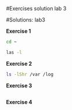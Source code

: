 #Exercises solution lab 3

#Solutions: lab3

**Exercise 1**

```bash
cd ~

las -l
```

**Exercise 2**

```bash
ls -lShr /var /log
```

**Exercise 3**

```bash

```

**Exercise 4**

```bash

```
